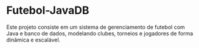 # Futebol-JavaDB
Este projeto consiste em um sistema de gerenciamento de futebol com Java e banco de dados, modelando clubes, torneios e jogadores de forma dinâmica e escalável.
